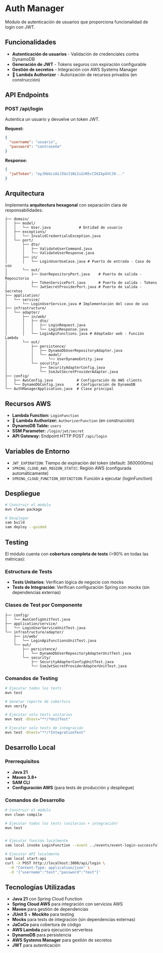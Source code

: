 # Auth Manager

Módulo de autenticación de usuarios que proporciona funcionalidad de login con JWT.

## Funcionalidades

- **Autenticación de usuarios** - Validación de credenciales contra DynamoDB
- **Generación de JWT** - Tokens seguros con expiración configurable
- **Gestión de secretos** - Integración con AWS Systems Manager
- 🚧 **Lambda Authorizer** - Autorización de recursos privados (en construcción)

## API Endpoints

### POST /api/login
Autentica un usuario y devuelve un token JWT.

**Request:**
```json
{
  "username": "usuario",
  "password": "contraseña"
}
```

**Response:**
```json
{
  "jwtToken": "eyJhbGciOiJIUzI1NiIsInR5cCI6IkpXVCJ9..."
}
```

## Arquitectura

Implementa **arquitectura hexagonal** con separación clara de responsabilidades:

```
├── domain/
│   ├── model/
│   │   └── User.java             # Entidad de usuario
│   ├── exceptions/
│   │   └── InvalidCredentialsException.java
│   └── port/
│       ├── dto/
│       │   ├── ValidateUserCommand.java
│       │   └── ValidateUserResponse.java
│       ├── in/
│       │   └── LoginUserUseCase.java # Puerto de entrada - Caso de uso
│       └── out/
│           ├── UserRepositoryPort.java    # Puerto de salida - Repositorio
│           ├── TokenServicePort.java      # Puerto de salida - Tokens
│           └── JwtSecretProviderPort.java # Puerto de salida - Secretos
├── application/
│   └── service/
│       └── LoginUserService.java # Implementación del caso de uso
├── infrastructure/
│   └── adapter/
│       ├── in/web/
│       │   ├── dto/
│       │   │   ├── LoginRequest.java
│       │   │   └── LoginResponse.java
│       │   └── LoginApiFunctions.java # Adaptador web - Función Lambda
│       └── out/
│           ├── persistence/
│           │   ├── DynamoDbUserRepositoryAdapter.java
│           │   └── model/
│           │       └── UserDynamoEntity.java
│           └── security/
│               ├── SecurityAdapterConfig.java
│               └── SsmJwtSecretProviderAdapter.java
├── config/
│   ├── AwsConfig.java           # Configuración de AWS clients
│   └── DynamoDbConfig.java      # Configuración de DynamoDB
└── AuthManagerApplication.java  # Clase principal
```

## Recursos AWS

- **Lambda Function:** `LoginFunction`
- 🚧 **Lambda Authorizer:** `AuthorizerFunction` (en construcción)
- **DynamoDB Table:** `users`
- **SSM Parameter:** `/login/jwt/secret`
- **API Gateway:** Endpoint HTTP POST `/api/login`

## Variables de Entorno

- `JWT_EXPIRATION`: Tiempo de expiración del token (default: 3600000ms)
- `SPRING_CLOUD_AWS_REGION_STATIC`: Región AWS (configurada automáticamente)
- `SPRING_CLOUD_FUNCTION_DEFINITION`: Función a ejecutar (loginFunction)

## Despliegue

```bash
# Construir el módulo
mvn clean package

# Desplegar
sam build
sam deploy --guided
```

## Testing

El módulo cuenta con **cobertura completa de tests** (>90% en todas las métricas):

### Estructura de Tests
- **Tests Unitarios**: Verifican lógica de negocio con mocks
- **Tests de Integración**: Verifican configuración Spring con mocks (sin dependencias externas)

### Clases de Test por Componente
```
├── config/
│   └── AwsConfigUnitTest.java
├── application/service/
│   └── LoginUserServiceUnitTest.java
└── infrastructure/adapter/
    ├── in/web/
    │   └── LoginApiFunctionsUnitTest.java
    └── out/
        ├── persistence/
        │   └── DynamoDbUserRepositoryAdapterUnitTest.java
        └── security/
            ├── SecurityAdapterConfigUnitTest.java
            └── SsmJwtSecretProviderAdapterUnitTest.java
```

### Comandos de Testing
```bash
# Ejecutar todos los tests
mvn test

# Generar reporte de cobertura
mvn verify

# Ejecutar solo tests unitarios
mvn test -Dtest="**/*UnitTest"

# Ejecutar solo tests de integración
mvn test -Dtest="**/*IntegrationTest"

```

## Desarrollo Local

### Prerrequisitos
- **Java 21**
- **Maven 3.8+**
- **SAM CLI**
- **Configuración AWS** (para tests de producción y despliegue)

### Comandos de Desarrollo
```bash
# Construir el módulo
mvn clean compile

# Ejecutar todos los tests (unitarios + integración)
mvn test


# Ejecutar función localmente
sam local invoke LoginFunction --event ../events/event-login-successful.json

# Ejecutar API localmente
sam local start-api
curl -X POST http://localhost:3000/api/login \
  -H "Content-Type: application/json" \
  -d '{"username":"test","password":"test"}'
```

## Tecnologías Utilizadas

- **Java 21** con Spring Cloud Function
- **Spring Cloud AWS** para integración con servicios AWS
- **Maven** para gestión de dependencias
- **JUnit 5** + **Mockito** para testing
- **Mocks** para tests de integración (sin dependencias externas)
- **JaCoCo** para cobertura de código
- **AWS Lambda** para ejecución serverless
- **DynamoDB** para persistencia
- **AWS Systems Manager** para gestión de secretos
- **JWT** para autenticación